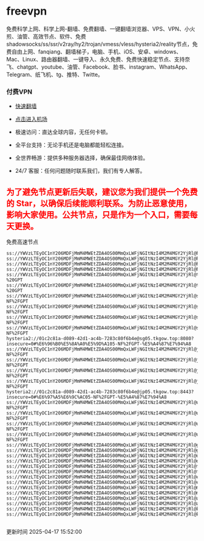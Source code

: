 # freevpn

免费科学上网、科学上网-翻墙、免费翻墙、一键翻墙浏览器、VPS、VPN、小火煎、油管、高效节点、软件、免费shadowsocks/ss/ssr/v2ray/hy2/trojan/vmess/vless/hysteria2/reality节点，免费自由上网、fanqiang、翻墙梯子，电脑、手机、iOS、安卓、windows、Mac、Linux、路由器翻墙、一键导入、永久免费、免费快速稳定节点、支持奈飞、chatgpt、youtube、油管、Facebook、脸书、instagram、WhatsApp、Telegram、纸飞机、tg、推特、Twitte。

### 付费VPN
* [快速翻墙](https://xgogo.sbs/#/register?code=wxADDy87) 

* [点击进入机场](https://xgogo.sbs/#/register?code=wxADDy87) 

* 极速访问：直达全球内容，无任何卡顿。

* 全平台支持：无论手机还是电脑都能轻松连接。

* 全世界畅游：提供多种服务器选择，确保最佳网络体验。

* 24/7 客服：任何问题随时联系我们，我们有专人解答。

## <font color="red">为了避免节点更新后失联，建议您为我们提供一个免费的 Star，以确保后续能顺利联系。为防止恶意使用，影响大家使用。公共节点，只是作为一个入口，需要每天更换。</font>

免费高速节点

```ss://YWVzLTEyOC1nY206MDFjMmM4MWEtZDA4OS00MmQxLWFjNGItNzI4M2M4MGY2YjRl@hk01.jgrtoioceaw.help:50384#%E9%A6%99%E6%B8%AF01
ss://YWVzLTEyOC1nY206MDFjMmM4MWEtZDA4OS00MmQxLWFjNGItNzI4M2M4MGY2YjRl@hk02.jigreliewolf.click:17889#%E9%A6%99%E6%B8%AF02
ss://YWVzLTEyOC1nY206MDFjMmM4MWEtZDA4OS00MmQxLWFjNGItNzI4M2M4MGY2YjRl@hk03.jigreliewolf.click:10838#%E9%A6%99%E6%B8%AF03
ss://YWVzLTEyOC1nY206MDFjMmM4MWEtZDA4OS00MmQxLWFjNGItNzI4M2M4MGY2YjRl@hk04.jgrtoioceaw.help:29956#%E9%A6%99%E6%B8%AF04
ss://YWVzLTEyOC1nY206MDFjMmM4MWEtZDA4OS00MmQxLWFjNGItNzI4M2M4MGY2YjRl@hk05.ijgelrkasd.click:41284#%E9%A6%99%E6%B8%AF05
ss://YWVzLTEyOC1nY206MDFjMmM4MWEtZDA4OS00MmQxLWFjNGItNzI4M2M4MGY2YjRl@tw01.jigreliewolf.click:30995#%E5%8F%B0%E6%B9%BE01%20-%20GPT
ss://YWVzLTEyOC1nY206MDFjMmM4MWEtZDA4OS00MmQxLWFjNGItNzI4M2M4MGY2YjRl@tw02.ijgelrkasd.click:22610#%E5%8F%B0%E6%B9%BE02%20-%20GPT
ss://YWVzLTEyOC1nY206MDFjMmM4MWEtZDA4OS00MmQxLWFjNGItNzI4M2M4MGY2YjRl@sg01.jgrtoioceaw.help:55559#%E6%96%B0%E5%8A%A0%E5%9D%A101%20-NF%2FGPT
ss://YWVzLTEyOC1nY206MDFjMmM4MWEtZDA4OS00MmQxLWFjNGItNzI4M2M4MGY2YjRl@sg02.jigreliewolf.click:40574#%E6%96%B0%E5%8A%A0%E5%9D%A102%20-NF%2FGPT
ss://YWVzLTEyOC1nY206MDFjMmM4MWEtZDA4OS00MmQxLWFjNGItNzI4M2M4MGY2YjRl@sg03.ijgelrkasd.click:23716#%E6%96%B0%E5%8A%A0%E5%9D%A103%20-NF%2FGPT
ss://YWVzLTEyOC1nY206MDFjMmM4MWEtZDA4OS00MmQxLWFjNGItNzI4M2M4MGY2YjRl@sg04.jgrtoioceaw.help:17971#%E6%96%B0%E5%8A%A0%E5%9D%A104%20-NF%2FGPT
hysteria2://01c2c81a-d089-42d1-ac4b-7283c80f6b4e@sg05.tkgow.top:8080?insecure=0#%E6%96%B0%E5%8A%A0%E5%9D%A105-NF%2FGPT-%E5%A4%87%E7%94%A8
ss://YWVzLTEyOC1nY206MDFjMmM4MWEtZDA4OS00MmQxLWFjNGItNzI4M2M4MGY2YjRl@jp01.jgrtoioceaw.help:58645#%E6%97%A5%E6%9C%AC01%20-NF%2FGPT
ss://YWVzLTEyOC1nY206MDFjMmM4MWEtZDA4OS00MmQxLWFjNGItNzI4M2M4MGY2YjRl@jp02.jgrtoioceaw.help:47462#%E6%97%A5%E6%9C%AC02%20-NF%2FGPT
ss://YWVzLTEyOC1nY206MDFjMmM4MWEtZDA4OS00MmQxLWFjNGItNzI4M2M4MGY2YjRl@jp03.jigreliewolf.click:33414#%E6%97%A5%E6%9C%AC03%20-NF%2FGPT
ss://YWVzLTEyOC1nY206MDFjMmM4MWEtZDA4OS00MmQxLWFjNGItNzI4M2M4MGY2YjRl@jp04.ijgelrkasd.click:58223#%E6%97%A5%E6%9C%AC04%20-NF%2FGPT
hysteria2://01c2c81a-d089-42d1-ac4b-7283c80f6b4e@jp05.tkgow.top:8443?insecure=0#%E6%97%A5%E6%9C%AC05-NF%2FGPT-%E5%A4%87%E7%94%A8
ss://YWVzLTEyOC1nY206MDFjMmM4MWEtZDA4OS00MmQxLWFjNGItNzI4M2M4MGY2YjRl@us01.jgrtoioceaw.help:48129#%E7%BE%8E%E5%9B%BD01%20-NF%2FGPT
ss://YWVzLTEyOC1nY206MDFjMmM4MWEtZDA4OS00MmQxLWFjNGItNzI4M2M4MGY2YjRl@us02.jgrtoioceaw.help:44907#%E7%BE%8E%E5%9B%BD02%20-NF%2FGPT
ss://YWVzLTEyOC1nY206MDFjMmM4MWEtZDA4OS00MmQxLWFjNGItNzI4M2M4MGY2YjRl@us03.jigreliewolf.click:43330#%E7%BE%8E%E5%9B%BD03%20-NF%2FGPT
ss://YWVzLTEyOC1nY206MDFjMmM4MWEtZDA4OS00MmQxLWFjNGItNzI4M2M4MGY2YjRl@us04.ijgelrkasd.click:44130#%E7%BE%8E%E5%9B%BD04%20-NF%2FGPT
ss://YWVzLTEyOC1nY206MDFjMmM4MWEtZDA4OS00MmQxLWFjNGItNzI4M2M4MGY2YjRl@gb01.jgrtoioceaw.help:27765#%E8%8B%B1%E5%9B%BD01
ss://YWVzLTEyOC1nY206MDFjMmM4MWEtZDA4OS00MmQxLWFjNGItNzI4M2M4MGY2YjRl@gb02.jigreliewolf.click:52762#%E8%8B%B1%E5%9B%BD02
ss://YWVzLTEyOC1nY206MDFjMmM4MWEtZDA4OS00MmQxLWFjNGItNzI4M2M4MGY2YjRl@de01.jgrtoioceaw.help:20635#%E5%BE%B7%E5%9B%BD01
ss://YWVzLTEyOC1nY206MDFjMmM4MWEtZDA4OS00MmQxLWFjNGItNzI4M2M4MGY2YjRl@de02.jigreliewolf.click:52770#%E5%BE%B7%E5%9B%BD02
ss://YWVzLTEyOC1nY206MDFjMmM4MWEtZDA4OS00MmQxLWFjNGItNzI4M2M4MGY2YjRl@fr01.ijgelrkasd.click:32568#%E6%B3%95%E5%9B%BD01
ss://YWVzLTEyOC1nY206MDFjMmM4MWEtZDA4OS00MmQxLWFjNGItNzI4M2M4MGY2YjRl@fr02.jigreliewolf.click:45265#%E6%B3%95%E5%9B%BD02
ss://YWVzLTEyOC1nY206MDFjMmM4MWEtZDA4OS00MmQxLWFjNGItNzI4M2M4MGY2YjRl@ca01.jigreliewolf.click:30461#%E5%8A%A0%E6%8B%BF%E5%A4%A701
ss://YWVzLTEyOC1nY206MDFjMmM4MWEtZDA4OS00MmQxLWFjNGItNzI4M2M4MGY2YjRl@ca02.ijgelrkasd.click:24053#%E5%8A%A0%E6%8B%BF%E5%A4%A702
ss://YWVzLTEyOC1nY206MDFjMmM4MWEtZDA4OS00MmQxLWFjNGItNzI4M2M4MGY2YjRl@my01.jigreliewolf.click:52408#%E9%A9%AC%E6%9D%A5%E8%A5%BF%E4%BA%9A01
ss://YWVzLTEyOC1nY206MDFjMmM4MWEtZDA4OS00MmQxLWFjNGItNzI4M2M4MGY2YjRl@my02.ijgelrkasd.click:25519#%E9%A9%AC%E6%9D%A5%E8%A5%BF%E4%BA%9A02
ss://YWVzLTEyOC1nY206MDFjMmM4MWEtZDA4OS00MmQxLWFjNGItNzI4M2M4MGY2YjRl@au01.jgrtoioceaw.help:13460#%E6%BE%B3%E5%A4%A7%E5%88%A9%E4%BA%9A01
ss://YWVzLTEyOC1nY206MDFjMmM4MWEtZDA4OS00MmQxLWFjNGItNzI4M2M4MGY2YjRl@au02.ijgelrkasd.click:46073#%E6%BE%B3%E5%A4%A7%E5%88%A9%E4%BA%9A02
ss://YWVzLTEyOC1nY206MDFjMmM4MWEtZDA4OS00MmQxLWFjNGItNzI4M2M4MGY2YjRl@ko01.jgrtoioceaw.help:46108#%E9%9F%A9%E5%9B%BD01
ss://YWVzLTEyOC1nY206MDFjMmM4MWEtZDA4OS00MmQxLWFjNGItNzI4M2M4MGY2YjRl@ko02.jigreliewolf.click:50181#%E9%9F%A9%E5%9B%BD02


```
更新时间 2025-04-17 15:52:00